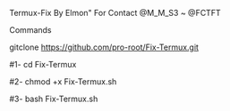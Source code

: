 Termux-Fix By Elmon"
For Contact @M_M_S3 ~ @FCTFT

Commands

 gitclone https://github.com/pro-root/Fix-Termux.git
 
 #1- cd Fix-Termux
 
 #2- chmod +x Fix-Termux.sh
 
 #3- bash Fix-Termux.sh
